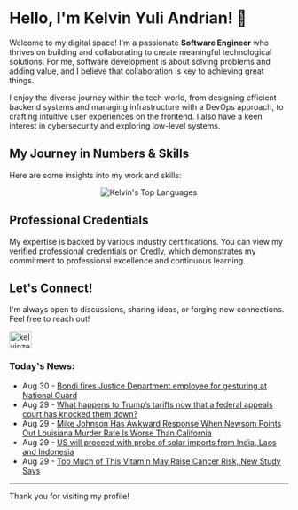 # Hello, I'm Kelvin Yuli Andrian! 👋

Welcome to my digital space! I'm a passionate **Software Engineer** who thrives on building and collaborating to create meaningful technological solutions. For me, software development is about solving problems and adding value, and I believe that collaboration is key to achieving great things.

I enjoy the diverse journey within the tech world, from designing efficient backend systems and managing infrastructure with a DevOps approach, to crafting intuitive user experiences on the frontend. I also have a keen interest in cybersecurity and exploring low-level systems.

## My Journey in Numbers & Skills

Here are some insights into my work and skills:

<p align="center">
  <img src="https://github-readme-stats.vercel.app/api/top-langs/?username=kelvinzer0&layout=compact&theme=radical" alt="Kelvin's Top Languages" />
</p>

## Professional Credentials

My expertise is backed by various industry certifications. You can view my verified professional credentials on [Credly](https://www.credly.com/users/kelvin-yuli-andrian/badges), which demonstrates my commitment to professional excellence and continuous learning.

## Let's Connect!

I'm always open to discussions, sharing ideas, or forging new connections. Feel free to reach out!

<p align="left">
    <a href="https://linkedin.com/in/kelvinzero" target="blank"><img align="center" src="https://cdn.jsdelivr.net/npm/simple-icons@3.0.1/icons/linkedin.svg" alt="kelvinzero" height="30" width="40" /></a>
</p>

### Today's News:

<!-- feed start -->
- Aug 30 - [Bondi fires Justice Department employee for gesturing at National Guard](https://www.yahoo.com/news/articles/bondi-fires-justice-department-employee-013418218.html)
- Aug 29 - [What happens to Trump’s tariffs now that a federal appeals court has knocked them down?](https://www.yahoo.com/news/articles/happens-trump-tariffs-now-federal-235505076.html)
- Aug 29 - [Mike Johnson Has Awkward Response When Newsom Points Out Louisiana Murder Rate Is Worse Than California](https://www.yahoo.com/news/articles/mike-johnson-awkward-response-newsom-234357807.html)
- Aug 29 - [US will proceed with probe of solar imports from India, Laos and Indonesia](https://finance.yahoo.com/news/us-proceed-probe-solar-imports-210441652.html)
- Aug 29 - [Too Much of This Vitamin May Raise Cancer Risk, New Study Says](https://www.yahoo.com/news/articles/too-much-vitamin-may-raise-185039288.html)
<!-- feed end -->

---

Thank you for visiting my profile!
